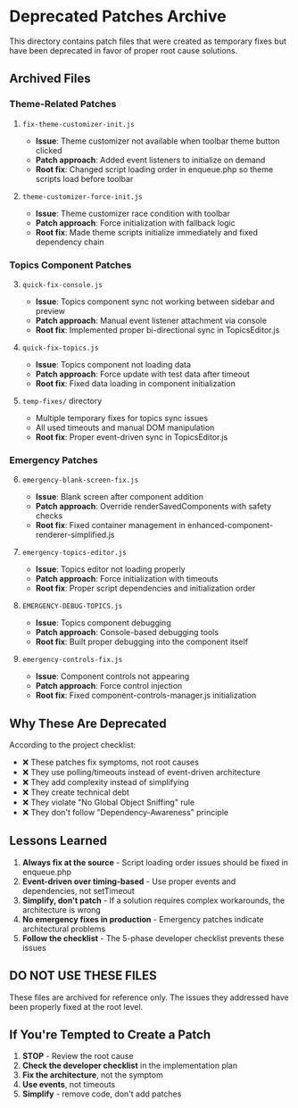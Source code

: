 # Deprecated Patches Archive

This directory contains patch files that were created as temporary fixes but have been deprecated in favor of proper root cause solutions.

## Archived Files

### Theme-Related Patches

1. `fix-theme-customizer-init.js`
   - **Issue**: Theme customizer not available when toolbar theme button clicked
   - **Patch approach**: Added event listeners to initialize on demand
   - **Root fix**: Changed script loading order in enqueue.php so theme scripts load before toolbar

2. `theme-customizer-force-init.js` 
   - **Issue**: Theme customizer race condition with toolbar
   - **Patch approach**: Force initialization with fallback logic
   - **Root fix**: Made theme scripts initialize immediately and fixed dependency chain

### Topics Component Patches

3. `quick-fix-console.js`
   - **Issue**: Topics component sync not working between sidebar and preview
   - **Patch approach**: Manual event listener attachment via console
   - **Root fix**: Implemented proper bi-directional sync in TopicsEditor.js

4. `quick-fix-topics.js`
   - **Issue**: Topics component not loading data
   - **Patch approach**: Force update with test data after timeout
   - **Root fix**: Fixed data loading in component initialization

5. `temp-fixes/` directory
   - Multiple temporary fixes for topics sync issues
   - All used timeouts and manual DOM manipulation
   - **Root fix**: Proper event-driven sync in TopicsEditor.js

### Emergency Patches

6. `emergency-blank-screen-fix.js`
   - **Issue**: Blank screen after component addition
   - **Patch approach**: Override renderSavedComponents with safety checks
   - **Root fix**: Fixed container management in enhanced-component-renderer-simplified.js

7. `emergency-topics-editor.js`
   - **Issue**: Topics editor not loading properly
   - **Patch approach**: Force initialization with timeouts
   - **Root fix**: Proper script dependencies and initialization order

8. `EMERGENCY-DEBUG-TOPICS.js`
   - **Issue**: Topics component debugging
   - **Patch approach**: Console-based debugging tools
   - **Root fix**: Built proper debugging into the component itself

9. `emergency-controls-fix.js`
   - **Issue**: Component controls not appearing
   - **Patch approach**: Force control injection
   - **Root fix**: Fixed component-controls-manager.js initialization

## Why These Are Deprecated

According to the project checklist:
- ❌ These patches fix symptoms, not root causes
- ❌ They use polling/timeouts instead of event-driven architecture
- ❌ They add complexity instead of simplifying
- ❌ They create technical debt
- ❌ They violate "No Global Object Sniffing" rule
- ❌ They don't follow "Dependency-Awareness" principle

## Lessons Learned

1. **Always fix at the source** - Script loading order issues should be fixed in enqueue.php
2. **Event-driven over timing-based** - Use proper events and dependencies, not setTimeout
3. **Simplify, don't patch** - If a solution requires complex workarounds, the architecture is wrong
4. **No emergency fixes in production** - Emergency patches indicate architectural problems
5. **Follow the checklist** - The 5-phase developer checklist prevents these issues

## DO NOT USE THESE FILES

These files are archived for reference only. The issues they addressed have been properly fixed at the root level.

## If You're Tempted to Create a Patch

1. **STOP** - Review the root cause
2. **Check the developer checklist** in the implementation plan
3. **Fix the architecture**, not the symptom
4. **Use events**, not timeouts
5. **Simplify** - remove code, don't add patches
